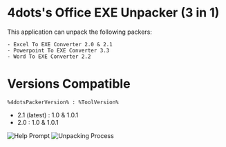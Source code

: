 # 4dots's Office EXE Unpacker (3 in 1)
This application can unpack the following packers:
```
- Excel To EXE Converter 2.0 & 2.1
- Powerpoint To EXE Converter 3.3
- Word To EXE Converter 2.2
```

# Versions Compatible
```%4dotsPackerVersion% : %ToolVersion%```
- 2.1 (latest) : 1.0 & 1.0.1
- 2.0 : 1.0 & 1.0.1

![Help Prompt](https://i.imgur.com/HerEKL6.png)
![Unpacking Process](https://i.imgur.com/wqSEklQ.png)
